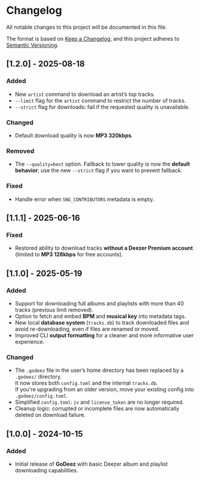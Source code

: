 # Changelog

All notable changes to this project will be documented in this file.

The format is based on [Keep a Changelog](https://keepachangelog.com/en/1.1.0/),
and this project adheres to [Semantic Versioning](https://semver.org/spec/v2.0.0.html).

## [1.2.0] - 2025-08-18

### Added
- New `artist` command to download an artist’s top tracks.
- `--limit` flag for the `artist` command to restrict the number of tracks.
- `--strict` flag for downloads: fail if the requested quality is unavailable.

### Changed
- Default download quality is now **MP3 320kbps**.

### Removed
- The `--quality=best` option. Fallback to lower quality is now the **default behavior**; use the new `--strict` flag if you want to prevent fallback.

### Fixed
- Handle error when `SNG_CONTRIBUTORS` metadata is empty.

## [1.1.1] - 2025-06-16

### Fixed
- Restored ability to download tracks **without a Deezer Premium account** (limited to **MP3 128kbps** for free accounts).

## [1.1.0] - 2025-05-19

### Added
- Support for downloading full albums and playlists with more than 40 tracks (previous limit removed).
- Option to fetch and embed **BPM** and **musical key** into metadata tags.
- New local **database system** (`tracks.db`) to track downloaded files and avoid re-downloading, even if files are renamed or moved.
- Improved CLI **output formatting** for a cleaner and more informative user experience.

### Changed
- The `.godeez` file in the user’s home directory has been replaced by a `.godeez/` directory.  
  It now stores both `config.toml` and the internal `tracks.db`.  
  If you're upgrading from an older version, move your existing config into `.godeez/config.toml`.
- Simplified `config.toml`: `iv` and `license_token` are no longer required.
- Cleanup logic: corrupted or incomplete files are now automatically deleted on download failure.

## [1.0.0] - 2024-10-15

### Added

- Initial release of **GoDeez** with basic Deezer album and playlist downloading capabilities.